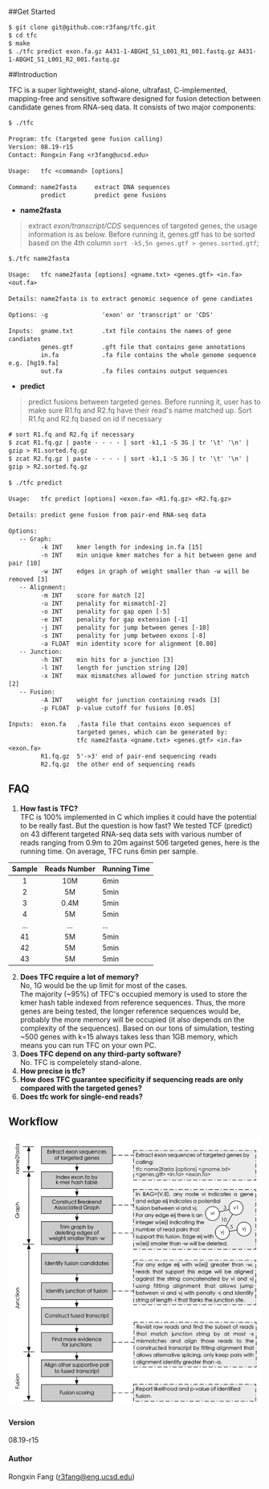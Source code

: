 ##Get Started

```
$ git clone git@github.com:r3fang/tfc.git
$ cd tfc
$ make
$ ./tfc predict exon.fa.gz A431-1-ABGHI_S1_L001_R1_001.fastq.gz A431-1-ABGHI_S1_L001_R2_001.fastq.gz
```

##Introduction

TFC is a super lightweight, stand-alone, ultrafast, C-implemented, mapping-free and sensitive software designed for fusion detection between candidate genes from RNA-seq data. It consists of two major components:
 
```
$ ./tfc 

Program: tfc (targeted gene fusion calling)
Version: 08.19-r15
Contact: Rongxin Fang <r3fang@ucsd.edu>

Usage:   tfc <command> [options]

Command: name2fasta     extract DNA sequences
         predict        predict gene fusions
```

- **name2fasta** 
  
> extract *exon/transcript/CDS* sequences of targeted genes, the usage information is as below. Before running it, genes.gtf has to be sorted based on the 4th column 
`sort -k5,5n genes.gtf > genes.sorted.gtf`;
 
```
$./tfc name2fasta

Usage:   tfc name2fasta [options] <gname.txt> <genes.gtf> <in.fa> <out.fa> 

Details: name2fasta is to extract genomic sequence of gene candiates

Options: -g               'exon' or 'transcript' or 'CDS' 

Inputs:  gname.txt        .txt file contains the names of gene candiates
         genes.gtf        .gft file that contains gene annotations
         in.fa            .fa file contains the whole genome sequence e.g. [hg19.fa]
         out.fa           .fa files contains output sequences
```

- **predict** 
  
> predict fusions between targeted genes. Before running it, user has to make sure R1.fq and R2.fq have their read's name matched up. Sort R1.fq and R2.fq based on id if necessary

```
# sort R1.fq and R2.fq if necessary
$ zcat R1.fq.gz | paste - - - - | sort -k1,1 -S 3G | tr '\t' '\n' | gzip > R1.sorted.fq.gz
$ zcat R2.fq.gz | paste - - - - | sort -k1,1 -S 3G | tr '\t' '\n' | gzip > R2.sorted.fq.gz

$ ./tfc predict

Usage:   tfc predict [options] <exon.fa> <R1.fq.gz> <R2.fq.gz>

Details: predict gene fusion from pair-end RNA-seq data

Options:
   -- Graph:
         -k INT    kmer length for indexing in.fa [15]
         -n INT    min unique kmer matches for a hit between gene and pair [10]
         -w INT    edges in graph of weight smaller than -w will be removed [3]
   -- Alignment:
         -m INT    score for match [2]
         -u INT    penality for mismatch[-2]
         -o INT    penality for gap open [-5]
         -e INT    penality for gap extension [-1]
         -j INT    penality for jump between genes [-10]
         -s INT    penality for jump between exons [-8]
         -a FLOAT  min identity score for alignment [0.80]
   -- Junction:
         -h INT    min hits for a junction [3]
         -l INT    length for junction string [20]
         -x INT    max mismatches allowed for junction string match [2]
   -- Fusion:
         -A INT    weight for junction containing reads [3]
         -p FLOAT  p-value cutoff for fusions [0.05]

Inputs:  exon.fa   .fasta file that contains exon sequences of 
                   targeted genes, which can be generated by: 
                   tfc name2fasta <gname.txt> <genes.gtf> <in.fa> <exon.fa>  
         R1.fq.gz  5'->3' end of pair-end sequencing reads
         R2.fq.gz  the other end of sequencing reads
```

## FAQ

 1. **How fast is TFC?**   
 TFC is 100% implemented in C which implies it could have the potential to be really fast. But the question is how fast? We tested TCF (predict) on 43 different targeted RNA-seq data sets with various number of reads ranging from 0.9m to 20m against 506 targeted genes, here is the running time. On average, TFC runs 6min per sample.   
 
  |Sample         | Reads Number   | Running Time |
  |:-------------:| :-------------:| -------------|
  |1       | 10M            | 6min         |
  |2  | 5M             | 5min         |
  |3              | 0.4M           | 5min         |
  |4              | 5M             | 5min         |
  |...            | ...            | ...          |
  |41             | 5M             | 5min         |
  |42             | 5M             | 5min         |
  |43             | 5M             | 5min         |
 
 2. **Does TFC require a lot of memory?**   
 No, 1G would be the up limit for most of the cases.  
 The majority (~95%) of TFC's occupied memory is used to store the kmer hash table indexed from reference sequences. Thus, the more genes are being tested, the longer reference sequences would be, probably the more memory will be occupied (it also depends on the complexity of the sequences). Based on our tons of simulation, testing ~500 genes with k=15 always takes less than 1GB memory, which means you can run TFC on your own PC. 
 3. **Does TFC depend on any third-party software?**   
 No. TFC is compeletely stand-alone.
 4. **How precise is tfc?**
 5. **How does TFC guarantee specificity if sequencing reads are only compared with the targeted genes?**
 6. **Does tfc work for single-end reads?**

## Workflow

![workflow](https://github.com/r3fang/tfc/blob/master/img/workflow.jpg)

#### Version
08.19-r15

#### Author
Rongxin Fang (r3fang@eng.ucsd.edu)

